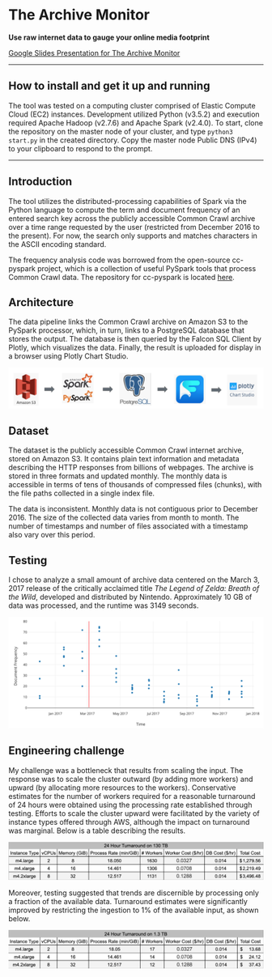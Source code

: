 # The Archive Monitor

**Use raw internet data to gauge your online media footprint**

  

[Google Slides Presentation for The Archive Monitor](https://docs.google.com/presentation/d/1o3R8Odrkqcwbpp6PAXOucX0fcK6NtDUzxhY4cG0X4Yc/edit#slide=id.g7c92e72691_0_132)

  

<hr/>

  

## How to install and get it up and running

The tool was tested on a computing cluster comprised of Elastic Compute Cloud (EC2) instances. Development utilized Python (v3.5.2) and execution required Apache Hadoop (v2.7.6) and Apache Spark
(v2.4.0).  To start, clone the repository on the master node of your cluster, and type `python3 start.py` in the created directory. Copy the master node Public DNS (IPv4) to your clipboard to respond
to the prompt.

  

<hr/>

  

## Introduction

The tool utilizes the distributed-processing capabilities of Spark via the Python language to compute the term and document frequency of an entered search key across the publicly accessible Common 
Crawl archive over a time range requested by the user (restricted from December 2016 to the present). For now, the search only supports and matches characters in the ASCII encoding standard.

The frequency analysis code was borrowed from the open-source cc-pyspark project, which is a collection of useful PySpark tools that process Common Crawl data.  The repository for cc-pyspark is located 
[here](https://github.com/commoncrawl/cc-pyspark).

## Architecture

The data pipeline links the Common Crawl archive on Amazon S3 to the PySpark processor, which, in turn, links to a PostgreSQL database that stores the output. The database is then queried by the Falcon 
SQL Client by Plotly, which visualizes the data. Finally, the result is uploaded for display in a browser using Plotly Chart Studio.

![pipeline](images/pipeline.png)  

## Dataset

The dataset is the publicly accessible Common Crawl internet archive, stored on Amazon S3. It contains plain text information and metadata describing the HTTP responses from billions of webpages. The 
archive is stored in three formats and updated monthly. The monthly data is accessible in terms of tens of thousands of compressed files (chunks), with the file paths collected in a single index file.

The data is inconsistent. Monthly data is not contiguous prior to December 2016. The size of the collected data varies from month to month. The number of timestamps and number of files associated with 
a timestamp also vary over this period.


## Testing

I chose to analyze a small amount of archive data centered on the March 3, 2017 release of the critically acclaimed title *The Legend of Zelda: Breath of the Wild*, developed and distributed by Nintendo.
Approximately 10 GB of data was processed, and the runtime was 3149 seconds.

![Testcase Plot](images/testcase_plot.png)


## Engineering challenge

My challenge was a bottleneck that results from scaling the input. The response was to scale the cluster outward (by adding more workers) and upward (by allocating more resources to the workers). 
Conservative estimates for the number of workers required for a reasonable turnaround of 24 hours were obtained using the processing rate established through testing. Efforts to scale the cluster
upward were facilitated by the variety of instance types offered through AWS, although the impact on turnaround was marginal. Below is a table describing the results.

![130 TB Turnaround](images/130tb_turnaround.png)

Moreover, testing suggested that trends are discernible by processing only a fraction of the available data. Turnaround estimates were significantly improved by restricting the ingestion to 1% of 
the available input, as shown below.

![1.3 TB Turnaround](images/1.3tb_turnaround.png)
